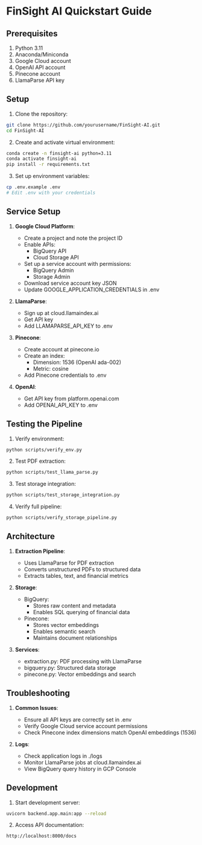 # FinSight AI Quickstart Guide

## Prerequisites
1. Python 3.11
2. Anaconda/Miniconda
3. Google Cloud account
4. OpenAI API account
5. Pinecone account
6. LlamaParse API key

## Setup

1. Clone the repository:
```bash
git clone https://github.com/yourusername/FinSight-AI.git
cd FinSight-AI
```

2. Create and activate virtual environment:
```bash
conda create -n finsight-ai python=3.11
conda activate finsight-ai
pip install -r requirements.txt
```

3. Set up environment variables:
```bash
cp .env.example .env
# Edit .env with your credentials
```

## Service Setup

1. **Google Cloud Platform**:
   - Create a project and note the project ID
   - Enable APIs:
     - BigQuery API
     - Cloud Storage API
   - Set up a service account with permissions:
     - BigQuery Admin
     - Storage Admin
   - Download service account key JSON
   - Update GOOGLE_APPLICATION_CREDENTIALS in .env

2. **LlamaParse**:
   - Sign up at cloud.llamaindex.ai
   - Get API key
   - Add LLAMAPARSE_API_KEY to .env

3. **Pinecone**:
   - Create account at pinecone.io
   - Create an index:
     - Dimension: 1536 (OpenAI ada-002)
     - Metric: cosine
   - Add Pinecone credentials to .env

4. **OpenAI**:
   - Get API key from platform.openai.com
   - Add OPENAI_API_KEY to .env

## Testing the Pipeline

1. Verify environment:
```bash
python scripts/verify_env.py
```

2. Test PDF extraction:
```bash
python scripts/test_llama_parse.py
```

3. Test storage integration:
```bash
python scripts/test_storage_integration.py
```

4. Verify full pipeline:
```bash
python scripts/verify_storage_pipeline.py
```

## Architecture

1. **Extraction Pipeline**:
   - Uses LlamaParse for PDF extraction
   - Converts unstructured PDFs to structured data
   - Extracts tables, text, and financial metrics

2. **Storage**:
   - BigQuery: 
     - Stores raw content and metadata
     - Enables SQL querying of financial data
   - Pinecone:
     - Stores vector embeddings
     - Enables semantic search
     - Maintains document relationships

3. **Services**:
   - extraction.py: PDF processing with LlamaParse
   - bigquery.py: Structured data storage
   - pinecone.py: Vector embeddings and search

## Troubleshooting

1. **Common Issues**:
   - Ensure all API keys are correctly set in .env
   - Verify Google Cloud service account permissions
   - Check Pinecone index dimensions match OpenAI embeddings (1536)

2. **Logs**:
   - Check application logs in ./logs
   - Monitor LlamaParse jobs at cloud.llamaindex.ai
   - View BigQuery query history in GCP Console

## Development

1. Start development server:
```bash
uvicorn backend.app.main:app --reload
```

2. Access API documentation:
```
http://localhost:8000/docs
``` 
